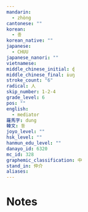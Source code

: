 ```yaml
---
mandarin:
  - zhòng
cantonese: ""
korean:
  - 중
korean_native: ""
japanese:
  - CHUU
japanese_nanori: ""
vietnamese:
middle_chinese_initial: ɖ
middle_chinese_final: ɨuŋ
stroke_count: "6"
radical: 人
skip_number: 1-2-4
grade_level: 6
pos: ""
english:
  - mediator
羅馬字: dung
韓文: 둥
joyo_level: ""
hsk_level: ""
hanmun_edu_level: ""
danayo_id: 6320
mc_id: 328
graphemic_classification: 中
stand_in: 仲介
aliases:
---
```


# Notes
